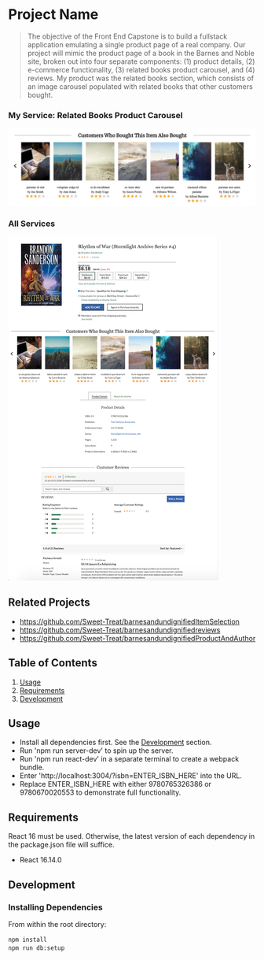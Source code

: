 # Project Name

> The objective of the Front End Capstone is to build a fullstack application emulating a single product page of a real company. Our project will mimic the product page of a book in the Barnes and Noble site, broken out into four separate components: (1) product details, (2) e-commerce functionality, (3) related books product carousel, and (4) reviews. My product was the related books section, which consists of an image carousel populated with related books that other customers bought.

### My Service: Related Books Product Carousel
![Product Carousel](./images/Carousel_ISBN_9780670020553.png?raw=true)

### All Services
![Entire Deployed Service](./images/Proxy_ISBN_9780670020553.png?raw=true)


## Related Projects

  - https://github.com/Sweet-Treat/barnesandundignifiedItemSelection
  - https://github.com/Sweet-Treat/barnesandundignifiedreviews
  - https://github.com/Sweet-Treat/barnesandundignifiedProductAndAuthor

## Table of Contents

1. [Usage](#Usage)
1. [Requirements](#requirements)
1. [Development](#development)

## Usage

- Install all dependencies first. See the [Development](#development) section.
- Run 'npm run server-dev' to spin up the server.
- Run 'npm run react-dev' in a separate terminal to create a webpack bundle.
- Enter 'http://localhost:3004/?isbn=ENTER_ISBN_HERE' into the URL.
- Replace ENTER_ISBN_HERE with either 9780765326386 or 9780670020553 to demonstrate full functionality.

## Requirements

React 16 must be used. Otherwise, the latest version of each dependency in the package.json file will suffice.

- React 16.14.0


## Development

### Installing Dependencies

From within the root directory:

```sh
npm install
npm run db:setup
```

